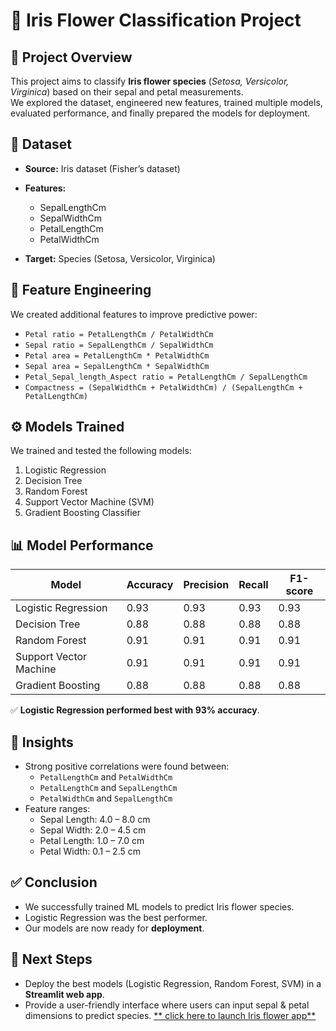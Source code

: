 
# 🌸 Iris Flower Classification Project

## 📌 Project Overview
This project aims to classify **Iris flower species** (*Setosa, Versicolor, Virginica*) based on their sepal and petal measurements.  
We explored the dataset, engineered new features, trained multiple models, evaluated performance, and finally prepared the models for deployment.



## 📂 Dataset
- **Source:** Iris dataset (Fisher’s dataset)
- **Features:**
  - SepalLengthCm
  - SepalWidthCm
  - PetalLengthCm
  - PetalWidthCm

- **Target:** Species (Setosa, Versicolor, Virginica)



## 🔬 Feature Engineering
We created additional features to improve predictive power:
- `Petal ratio = PetalLengthCm / PetalWidthCm`
- `Sepal ratio = SepalLengthCm / SepalWidthCm`
- `Petal area = PetalLengthCm * PetalWidthCm`
- `Sepal area = SepalLengthCm * SepalWidthCm`
- `Petal_Sepal_length_Aspect ratio = PetalLengthCm / SepalLengthCm`
- `Compactness = (SepalWidthCm + PetalWidthCm) / (SepalLengthCm + PetalLengthCm)`



## ⚙️ Models Trained
We trained and tested the following models:
1. Logistic Regression
2. Decision Tree
3. Random Forest
4. Support Vector Machine (SVM)
5. Gradient Boosting Classifier



## 📊 Model Performance
| Model                | Accuracy | Precision | Recall | F1-score |
|-----------------------|----------|-----------|--------|----------|
| Logistic Regression   | 0.93     | 0.93      | 0.93   | 0.93     |
| Decision Tree         | 0.88     | 0.88      | 0.88   | 0.88     |
| Random Forest         | 0.91     | 0.91      | 0.91   | 0.91     |
| Support Vector Machine| 0.91     | 0.91      | 0.91   | 0.91     |
| Gradient Boosting     | 0.88     | 0.88      | 0.88   | 0.88     |

✅ **Logistic Regression performed best with 93% accuracy**.



## 🔎 Insights
- Strong positive correlations were found between:
  - `PetalLengthCm` and `PetalWidthCm`
  - `PetalLengthCm` and `SepalLengthCm`
  - `PetalWidthCm` and `SepalLengthCm`
- Feature ranges:
  - Sepal Length: 4.0 – 8.0 cm
  - Sepal Width: 2.0 – 4.5 cm
  - Petal Length: 1.0 – 7.0 cm
  - Petal Width: 0.1 – 2.5 cm



## ✅ Conclusion
- We successfully trained ML models to predict Iris flower species.  
- Logistic Regression was the best performer.  
- Our models are now ready for **deployment**.  


## 🚀 Next Steps
- Deploy the best models (Logistic Regression, Random Forest, SVM) in a **Streamlit web app**.  
- Provide a user-friendly interface where users can input sepal & petal dimensions to predict species.
  [** click here to launch Iris flower app**](https://irisflowerapp-ripwlmfmctrzqphjapj97t.streamlit.app/)
